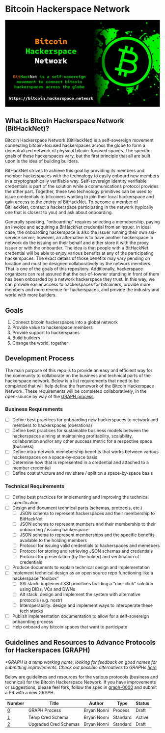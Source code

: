 # Bitcoin Hackerspace Network
[![bitcoin-hackerspace-network-header-img](./graph-0000/header.png)](https://bitcoin.hackerspace.network)

## What is Bitcoin Hackerspace Network (BitHackNet)?
Bitcoin Hackerspace Network (BitHackNet) is a self-sovereign movement connecting bitcoin-focused hackerspaces across the globe to form a decentralized network 
of physical bitcoin-focused spaces. The specific goals of these hackerspaces vary, but the first principle that all are built upon is the idea of building builders.

BitHackNet strives to achieve this goal by providing its members and member hackerspaces with the technology to easily onboard new members in a cryptographically verifiable way. Self-sovereign identity verifiable credentials is part of the solution while a communications protocol provides the other part. Together, these two technology primitives can be used to issue credentials to bitcoiners wanting to join their local hackerspace and gain access to the entirty of BitHackNet. To become a member of BitHackNet, contact a hackerspace participating in the network (typically one that is closest to you) and ask about onboarding.

Generally speaking, "onboarding" requires selecting a memebership, paying an invoice and acquiring a BitHackNet credential from an issuer. In ideal case, the onboarding hackerspace is also the issuer running their own ssi-service server; however, an alternative is to have another hackerspace in network do the issuing on their behalf and either store it with the proxy issuer or with the onboarder. The idea is that people with a BitHackNet credential will be able to enjoy various benefits at any of the participating hackerspaces. The exact details of those benefits may vary pending on location and must be designed collaboratively by the network members. That is one of the goals of this repository. Additionally, hackerspace organizers can rest assured that the out-of-towner standing in front of them has been onboarded by a network hackerspace they trust. In this way, we can provide easier access to hackerspaces for bitcoiners, provide more members and more revenue for hackerspaces, and provide the industry and world with more builders.

## Goals
1. Connect bitcoin hackerspaces into a global network
2. Provide value to hackerspace members
3. Provide support to hackerspaces
4. Build builders
5. Change the world, together

## Development Process
The main purpose of this repo is to provide an easy and efficient way for the community to collaborate on the business and technical parts of the hackerspace network. Below is a list requirements that need to be completed that will help define the framework of the Bitcoin Hackerspace Network. These requirements will be completed collaboratively, in the open-source by way of the [GRAPH process](./graph-0000.md).

### Business Requirements
- [ ] Define best practices for onboarding new hackerspaces to network and members to hackerspaces (operations)
- [ ] Define best practices for sustainable business models between the hackerspaces aiming at maintaining profitability, scalability, collaboration and/or any other success metric for a respective space (business)
- [ ] Define intra-network memebership benefits that works between various hackerspaces on a space-by-space basis
- [ ] Determine how that is represented in a credential and attached to a member credential
- [ ] Define cost structure and rev share / split on a space-by-space basis

### Technical Requirements
- [ ] Define best practices for implementing and improving the technical specification.
- [ ] Design and document technical parts (schemas, protocols, etc.)
    - [ ] JSON schema to represent hackerspaces and their membership to BitHackNet
    - [ ] JSON schema to represent members and their membership to their onboarding / issuing hackerspace
    - [ ] JSON schema to represent memberships and the specific benefits available to the holding members
    - [ ] Protocol for issuing valid credentials to hackerspaces and memebers
    - [ ] Protocol for storing and retrieving JSON schemas and credentials
    - [ ] Protocol for presentation (by the holder) and verification of credentials
- [ ] Produce documents to explain technical design and implementation
- [ ] Implement technical design as an open source repo functioning like a hackerspace "toolbox"
    - [ ] SSI stack: implement SSI primitives building a "one-click" solution using DIDs, VCs and DWNs
    - [ ] Alt stack: design and implement the system with alternative protocols (e.g. nostr)
    - [ ] Interoperability: design and implement ways to interoperate these tech stacks
- [ ] Publish implementation documentation to allow for a self-sovereign onbaording process
- [ ] Help onboard any bitcoin spaces that want to participate

## Guidelines and Resources to Advance Protocols for Hackerspaces (GRAPH)
_*GRAPH is a temp working name, looking for feedback on good names for submitting improvements. Check out possible alternatives to GRAPHs [here](./graph-0000.md)_

Below are guidelines and resources for the various protocols (business and technical) for the Bitcoin Hackerspace Network.
If you have improvements or suggestions, please feel fork, follow the spec in [graph-0000](./graph-0000.md) and submit a PR with a new GRAPH.

|           Number            |           Title             |           Author            |           Type              |           Status            |
|-----------------------------|-----------------------------|-----------------------------|-----------------------------|-----------------------------|
|     [0](./graph-0000.md)    |        GRAPH Process        |         Bryan Nonni         |          Process            |            Draft            |
|     [1](./graph-0001.md)    |      Temp Cred Schema       |         Bryan Nonni         |          Standard           |            Active           |
|     [2](./graph-0002.md)    |    Upgraded Cred Schemas    |         Bryan Nonni         |          Standard           |            Draft            |
